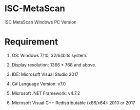 # ISC-MetaScan

ISC MetaScan Windows PC Version

# Requirement

1. OS: Windows 7/10, 32/64bits system.

2. Display resolution: 1366 * 768 and above.

3. IDE: Microsoft Visual Studio 2017

4. C# Language Version: v7.0

5. Microsoft .NET Framework: v4.7.2

6. Microsoft Visual C++ Redistributable (x86/x64): 2010 or 2017
